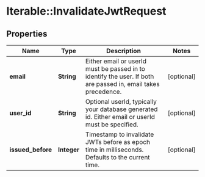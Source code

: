 # Iterable::InvalidateJwtRequest

## Properties
Name | Type | Description | Notes
------------ | ------------- | ------------- | -------------
**email** | **String** | Either email or userId must be passed in to identify the user. If both are passed in, email takes precedence. | [optional] 
**user_id** | **String** | Optional userId, typically your database generated id. Either email or userId must be specified. | [optional] 
**issued_before** | **Integer** | Timestamp to invalidate JWTs before as epoch time in milliseconds. Defaults to the current time. | [optional] 

